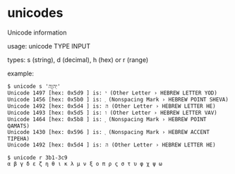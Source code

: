 # unicodes
Unicode information

usage: unicode TYPE INPUT

types: s (string), d (decimal), h (hex) or r (range)

example:

```
$ unicode s 'יְהוָ֖ה'
Unicode 1497 [hex: 0x5d9 ] is: י (Other Letter › HEBREW LETTER YOD)
Unicode 1456 [hex: 0x5b0 ] is: ְ (Nonspacing Mark › HEBREW POINT SHEVA)
Unicode 1492 [hex: 0x5d4 ] is: ה (Other Letter › HEBREW LETTER HE)
Unicode 1493 [hex: 0x5d5 ] is: ו (Other Letter › HEBREW LETTER VAV)
Unicode 1464 [hex: 0x5b8 ] is: ָ (Nonspacing Mark › HEBREW POINT QAMATS)
Unicode 1430 [hex: 0x596 ] is: ֖ (Nonspacing Mark › HEBREW ACCENT TIPEHA)
Unicode 1492 [hex: 0x5d4 ] is: ה (Other Letter › HEBREW LETTER HE)
```
```
$ unicode r 3b1-3c9
α β γ δ ε ζ η θ ι κ λ μ ν ξ ο π ρ ς σ τ υ φ χ ψ ω 
```
